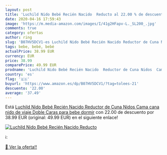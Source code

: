 ```yaml
---
layout: post
title: 'Luchild Nido Bebé Recién Nacido  Reducto al 22.00 % de descuento'
date: 2020-04-16 17:59:43
image: 'https://m.media-amazon.com/images/I/41g2HFapv-L._SL200_.jpg'
comments: true
category: ofertas
author: ring
slug: 'B07HV5DCV1-es Luchild Nido Bebé Recién Nacido Reductor de Cuna Nidos...'
tags: bebe, bebé, bebé
actualPrice: 38.99 EUR
currency: EUR
price: 38.99
comparePrice: 49.99 EUR
prodname: 'Luchild Nido Bebé Recién Nacido  Reductor de Cuna Nidos  Cama cana nido de viaje Doble Caras para bebe dormir'
country: 'es'
flag: '🇪🇸'
buyurl: 'https://www.amazon.es/dp/B07HV5DCV1/?tag=tolees-21'
descuento: '22.00'
average: '37.49'
---
```


Está [Luchild Nido Bebé Recién Nacido  Reductor de Cuna Nidos  Cama cana nido de viaje Doble Caras para bebe dormir](https://www.amazon.es/dp/B07HV5DCV1/?tag=tolees-21) con 22.00 de descuento por 38.99 EUR (original: 49.99 EUR) en el siguiente enlace!

[![Luchild Nido Bebé Recién Nacido  Reducto](https://m.media-amazon.com/images/I/41g2HFapv-L._SL200_.jpg)](https://www.amazon.es/dp/B07HV5DCV1/?tag=tolees-21)

ℹ️:


[🛒 Ver la oferta!!](https://www.amazon.es/dp/B07HV5DCV1/?tag=tolees-21)
